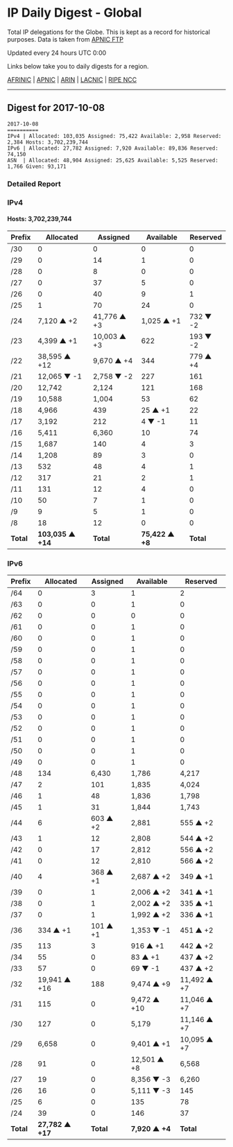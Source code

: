 # IP Daily Digest - Global

Total IP delegations for the Globe. This is kept as a record for historical purposes. Data is taken from [APNIC FTP](https://ftp.apnic.net/)

Updated every 24 hours UTC 0:00

Links below take you to daily digests for a region.

[AFRINIC](./archives/AFRINIC/) | [APNIC](./archives/APNIC/) | [ARIN](./archives/ARIN/) | [LACNIC](./archives/LACNIC/) | [RIPE NCC](./archives/RIPE_NCC/)

---

## Digest for 2017-10-08
```
2017-10-08
==========
IPv4 | Allocated: 103,035 Assigned: 75,422 Available: 2,958 Reserved: 2,384 Hosts: 3,702,239,744
IPv6 | Allocated: 27,782 Assigned: 7,920 Available: 89,836 Reserved: 74,150
ASN  | Allocated: 48,904 Assigned: 25,625 Available: 5,525 Reserved: 1,766 Given: 93,171
```

### Detailed Report

### IPv4

#### Hosts: **3,702,239,744**

| Prefix | Allocated | Assigned | Available | Reserved |
| ----- | ----- | ----- | ----- | ----- |
| /30 | 0 | 0 | 0 | 0 |
| /29 | 0 | 14 | 1 | 0 |
| /28 | 0 | 8 | 0 | 0 |
| /27 | 0 | 37 | 5 | 0 |
| /26 | 0 | 40 | 9 | 1 |
| /25 | 1 | 70 | 24 | 0 |
| /24 | 7,120 ▲ +2 | 41,776 ▲ +3 | 1,025 ▲ +1 | 732 ▼ -2 |
| /23 | 4,399 ▲ +1 | 10,003 ▲ +3 | 622 | 193 ▼ -2 |
| /22 | 38,595 ▲ +12 | 9,670 ▲ +4 | 344 | 779 ▲ +4 |
| /21 | 12,065 ▼ -1 | 2,758 ▼ -2 | 227 | 161 |
| /20 | 12,742 | 2,124 | 121 | 168 |
| /19 | 10,588 | 1,004 | 53 | 62 |
| /18 | 4,966 | 439 | 25 ▲ +1 | 22 |
| /17 | 3,192 | 212 | 4 ▼ -1 | 11 |
| /16 | 5,411 | 6,360 | 10 | 74 |
| /15 | 1,687 | 140 | 4 | 3 |
| /14 | 1,208 | 89 | 3 | 0 |
| /13 | 532 | 48 | 4 | 1 |
| /12 | 317 | 21 | 2 | 1 |
| /11 | 131 | 12 | 4 | 0 |
| /10 | 50 | 7 | 1 | 0 |
| /9 | 9 | 5 | 1 | 0 |
| /8 | 18 | 12 | 0 | 0 |
| **Total** | **103,035 ▲ +14**| **Total** | **75,422 ▲ +8**| **Total** | **2,958 ▲ +1**| **Total** | **2,384** |

### IPv6

| Prefix | Allocated | Assigned | Available | Reserved |
| ----- | ----- | ----- | ----- | ----- |
| /64 | 0 | 3 | 1 | 2 |
| /63 | 0 | 0 | 1 | 0 |
| /62 | 0 | 0 | 0 | 0 |
| /61 | 0 | 0 | 1 | 0 |
| /60 | 0 | 0 | 1 | 0 |
| /59 | 0 | 0 | 1 | 0 |
| /58 | 0 | 0 | 1 | 0 |
| /57 | 0 | 0 | 1 | 0 |
| /56 | 0 | 0 | 1 | 0 |
| /55 | 0 | 0 | 1 | 0 |
| /54 | 0 | 0 | 1 | 0 |
| /53 | 0 | 0 | 1 | 0 |
| /52 | 0 | 0 | 1 | 0 |
| /51 | 0 | 0 | 1 | 0 |
| /50 | 0 | 0 | 1 | 0 |
| /49 | 0 | 0 | 1 | 0 |
| /48 | 134 | 6,430 | 1,786 | 4,217 |
| /47 | 2 | 101 | 1,835 | 4,024 |
| /46 | 1 | 48 | 1,836 | 1,798 |
| /45 | 1 | 31 | 1,844 | 1,743 |
| /44 | 6 | 603 ▲ +2 | 2,881 | 555 ▲ +2 |
| /43 | 1 | 12 | 2,808 | 544 ▲ +2 |
| /42 | 0 | 17 | 2,812 | 556 ▲ +2 |
| /41 | 0 | 12 | 2,810 | 566 ▲ +2 |
| /40 | 4 | 368 ▲ +1 | 2,687 ▲ +2 | 349 ▲ +1 |
| /39 | 0 | 1 | 2,006 ▲ +2 | 341 ▲ +1 |
| /38 | 0 | 1 | 2,002 ▲ +2 | 335 ▲ +1 |
| /37 | 0 | 1 | 1,992 ▲ +2 | 336 ▲ +1 |
| /36 | 334 ▲ +1 | 101 ▲ +1 | 1,353 ▼ -1 | 451 ▲ +2 |
| /35 | 113 | 3 | 916 ▲ +1 | 442 ▲ +2 |
| /34 | 55 | 0 | 83 ▲ +1 | 437 ▲ +2 |
| /33 | 57 | 0 | 69 ▼ -1 | 437 ▲ +2 |
| /32 | 19,941 ▲ +16 | 188 | 9,474 ▲ +9 | 11,492 ▲ +7 |
| /31 | 115 | 0 | 9,472 ▲ +10 | 11,046 ▲ +7 |
| /30 | 127 | 0 | 5,179 | 11,146 ▲ +7 |
| /29 | 6,658 | 0 | 9,401 ▲ +1 | 10,095 ▲ +7 |
| /28 | 91 | 0 | 12,501 ▲ +8 | 6,568 |
| /27 | 19 | 0 | 8,356 ▼ -3 | 6,260 |
| /26 | 16 | 0 | 5,111 ▼ -3 | 145 |
| /25 | 6 | 0 | 135 | 78 |
| /24 | 39 | 0 | 146 | 37 |
| **Total** | **27,782 ▲ +17**| **Total** | **7,920 ▲ +4**| **Total** | **89,836 ▲ +30**| **Total** | **74,150 ▲ +48** |
